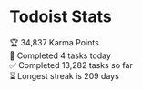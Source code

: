 
# Todoist Stats

<!-- TODO-IST:START -->
🏆  34,837 Karma Points           
🌸  Completed 4 tasks today           
✅  Completed 13,282 tasks so far           
⏳  Longest streak is 209 days
<!-- TODO-IST:END -->
